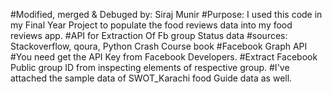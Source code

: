 #Modified, merged & Debuged by: Siraj Munir
#Purpose: I used this code in my Final Year Project to populate the food reviews data into my food reviews app. 
#API for Extraction Of Fb group Status data
#sources: Stackoverflow, qoura, Python Crash Course book
#Facebook Graph API
#You need get the API Key from Facebook Developers.
#Extract Facebook Public group ID from inspecting elements of respective group.
#I've attached the sample data of SWOT_Karachi food Guide data as well.
